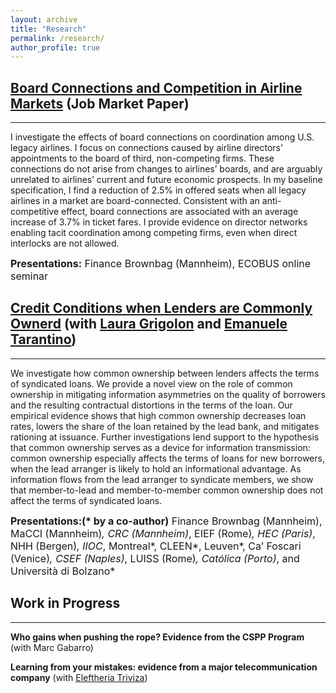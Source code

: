 ```yaml
---
layout: archive
title: "Research"
permalink: /research/
author_profile: true
---
```


## [Board Connections and Competition in Airline Markets](/files/JMP.pdf) (Job Market Paper)

---------

<p class="text-justify">I investigate the effects of board connections on coordination among U.S. legacy airlines. I focus on connections caused by airline directors' appointments to the board of third, non-competing firms. These connections do not arise from changes to airlines’ boards, and are arguably unrelated to airlines’ current and future economic prospects. In my baseline specification, I find a reduction of 2.5% in offered seats when all legacy airlines in a market are board-connected. Consistent with an anti-competitive effect, board connections are associated with an average increase of 3.7% in ticket fares. I provide evidence on director networks enabling tacit coordination among competing firms, even when direct interlocks are not allowed. </p>

<font size="-0.5"><b>Presentations:</b> Finance Brownbag (Mannheim), ECOBUS online seminar </font>

## [Credit Conditions when Lenders are Commonly Ownerd](https://lauragrig.github.io/website/ColomboGrigolonTarantinoCreditConditionswhenLendersAreCommonlyOwned.pdf) (with [Laura Grigolon](https://sites.google.com/site/lauragrig/home) and [Emanuele Tarantino](https://sites.google.com/site/etarantino/))

---------

<p class="text-justify">We investigate how common ownership between lenders affects the terms of syndicated loans. We provide a novel view on the role of common ownership in mitigating information asymmetries on the quality of borrowers and the resulting contractual distortions in the terms of the loan. Our empirical evidence shows that high common ownership decreases loan rates, lowers the share of the loan retained by the lead bank, and mitigates rationing at issuance. Further investigations lend support to the hypothesis that common ownership serves as a device for information transmission: common ownership especially affects the terms of loans for new borrowers, when the lead arranger is likely to hold an informational advantage. As information flows from the lead arranger to syndicate members, we show that member-to-lead and member-to-member common ownership does not affect the terms of syndicated loans.</p>

<font size="-0.5"><b>Presentations:(* by a co-author)</b> Finance Brownbag (Mannheim), MaCCI (Mannheim)*, CRC (Mannheim)*, EIEF (Rome)*, HEC (Paris)*, NHH (Bergen)*, IIOC*, Montreal*, CLEEN*, Leuven*, Ca’ Foscari (Venice)*, CSEF (Naples)*, LUISS (Rome)*, Católica (Porto)*, and Università di Bolzano* </font>

## Work in Progress
---------

**Who gains when pushing the rope? Evidence from the CSPP Program** (with Marc Gabarro)

**Learning from your mistakes: evidence from a major telecommunication company** (with [Eleftheria Triviza](https://sites.google.com/site/eleftheriatrivizaecon/home))
